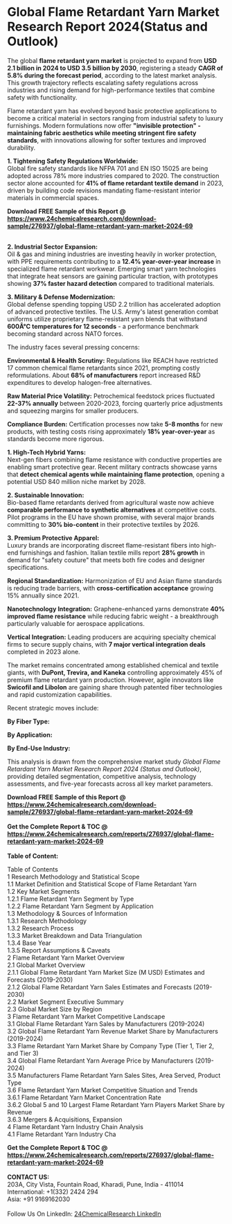 <h1>Global Flame Retardant Yarn Market Research Report 2024(Status and Outlook)</h1><p>The global <strong>flame retardant yarn market</strong> is projected to expand from <strong>USD 2.1 billion in 2024 to USD 3.5 billion by 2030</strong>, registering a steady <strong>CAGR of 5.8% during the forecast period</strong>, according to the latest market analysis. This growth trajectory reflects escalating safety regulations across industries and rising demand for high-performance textiles that combine safety with functionality.</p><p>Flame retardant yarn has evolved beyond basic protective applications to become a critical material in sectors ranging from industrial safety to luxury furnishings. Modern formulations now offer <strong>"invisible protection" - maintaining fabric aesthetics while meeting stringent fire safety standards</strong>, with innovations allowing for softer textures and improved durability.</p><p><strong>1. Tightening Safety Regulations Worldwide:</strong><br>
Global fire safety standards like NFPA 701 and EN ISO 15025 are being adopted across 78% more industries compared to 2020. The construction sector alone accounted for <strong>41% of flame retardant textile demand</strong> in 2023, driven by building code revisions mandating flame-resistant interior materials in commercial spaces.</p><div><b>Download FREE Sample of this Report @ 
            <a href="https://www.24chemicalresearch.com/download-sample/276937/global-flame-retardant-yarn-market-2024-69">
            https://www.24chemicalresearch.com/download-sample/276937/global-flame-retardant-yarn-market-2024-69</a></b></div><br><p><strong>2. Industrial Sector Expansion:</strong><br>
Oil &amp; gas and mining industries are investing heavily in worker protection, with PPE requirements contributing to a <strong>12.4% year-over-year increase</strong> in specialized flame retardant workwear. Emerging smart yarn technologies that integrate heat sensors are gaining particular traction, with prototypes showing <strong>37% faster hazard detection</strong> compared to traditional materials.</p><p><strong>3. Military &amp; Defense Modernization:</strong><br>
Global defense spending topping USD 2.2 trillion has accelerated adoption of advanced protective textiles. The U.S. Army's latest generation combat uniforms utilize proprietary flame-resistant yarn blends that withstand <strong>600Â°C temperatures for 12 seconds</strong> - a performance benchmark becoming standard across NATO forces.</p><p>The industry faces several pressing concerns:</p><p><strong>Environmental &amp; Health Scrutiny:</strong> Regulations like REACH have restricted 17 common chemical flame retardants since 2021, prompting costly reformulations. About <strong>68% of manufacturers</strong> report increased R&amp;D expenditures to develop halogen-free alternatives.</p><p><strong>Raw Material Price Volatility:</strong> Petrochemical feedstock prices fluctuated <strong>22-37% annually</strong> between 2020-2023, forcing quarterly price adjustments and squeezing margins for smaller producers.</p><p><strong>Compliance Burden:</strong> Certification processes now take <strong>5-8 months</strong> for new products, with testing costs rising approximately <strong>18% year-over-year</strong> as standards become more rigorous.</p><p><strong>1. High-Tech Hybrid Yarns:</strong><br>
Next-gen fibers combining flame resistance with conductive properties are enabling smart protective gear. Recent military contracts showcase yarns that <strong>detect chemical agents while maintaining flame protection</strong>, opening a potential USD 840 million niche market by 2028.</p><p><strong>2. Sustainable Innovation:</strong><br>
Bio-based flame retardants derived from agricultural waste now achieve <strong>comparable performance to synthetic alternatives</strong> at competitive costs. Pilot programs in the EU have shown promise, with several major brands committing to <strong>30% bio-content</strong> in their protective textiles by 2026.</p><p><strong>3. Premium Protective Apparel:</strong><br>
Luxury brands are incorporating discreet flame-resistant fibers into high-end furnishings and fashion. Italian textile mills report <strong>28% growth</strong> in demand for "safety couture" that meets both fire codes and designer specifications.</p><p><strong>Regional Standardization:</strong> Harmonization of EU and Asian flame standards is reducing trade barriers, with <strong>cross-certification acceptance</strong> growing 15% annually since 2021.</p><p><strong>Nanotechnology Integration:</strong> Graphene-enhanced yarns demonstrate <strong>40% improved flame resistance</strong> while reducing fabric weight - a breakthrough particularly valuable for aerospace applications.</p><p><strong>Vertical Integration:</strong> Leading producers are acquiring specialty chemical firms to secure supply chains, with <strong>7 major vertical integration deals</strong> completed in 2023 alone.</p><p>The market remains concentrated among established chemical and textile giants, with <strong>DuPont, Trevira, and Kaneka</strong> controlling approximately 45% of premium flame retardant yarn production. However, agile innovators like <strong>Swicofil and Libolon</strong> are gaining share through patented fiber technologies and rapid customization capabilities.</p><p>Recent strategic moves include:</p><p><strong>By Fiber Type:</strong></p><p><strong>By Application:</strong></p><p><strong>By End-Use Industry:</strong></p><p>This analysis is drawn from the comprehensive market study <em>Global Flame Retardant Yarn Market Research Report 2024 (Status and Outlook)</em>, providing detailed segmentation, competitive analysis, technology assessments, and five-year forecasts across all key market parameters.</p><div><b>Download FREE Sample of this Report @ 
            <a href="https://www.24chemicalresearch.com/download-sample/276937/global-flame-retardant-yarn-market-2024-69">
            https://www.24chemicalresearch.com/download-sample/276937/global-flame-retardant-yarn-market-2024-69</a></b></div><br><div><b>Get the Complete Report & TOC @ 
            <a href="https://www.24chemicalresearch.com/reports/276937/global-flame-retardant-yarn-market-2024-69">
            https://www.24chemicalresearch.com/reports/276937/global-flame-retardant-yarn-market-2024-69</a></b></div><br>
            <b>Table of Content:</b><p>Table of Contents<br />
1 Research Methodology and Statistical Scope<br />
1.1 Market Definition and Statistical Scope of Flame Retardant Yarn<br />
1.2 Key Market Segments<br />
1.2.1 Flame Retardant Yarn Segment by Type<br />
1.2.2 Flame Retardant Yarn Segment by Application<br />
1.3 Methodology & Sources of Information<br />
1.3.1 Research Methodology<br />
1.3.2 Research Process<br />
1.3.3 Market Breakdown and Data Triangulation<br />
1.3.4 Base Year<br />
1.3.5 Report Assumptions & Caveats<br />
2 Flame Retardant Yarn Market Overview<br />
2.1 Global Market Overview<br />
2.1.1 Global Flame Retardant Yarn Market Size (M USD) Estimates and Forecasts (2019-2030)<br />
2.1.2 Global Flame Retardant Yarn Sales Estimates and Forecasts (2019-2030)<br />
2.2 Market Segment Executive Summary<br />
2.3 Global Market Size by Region<br />
3 Flame Retardant Yarn Market Competitive Landscape<br />
3.1 Global Flame Retardant Yarn Sales by Manufacturers (2019-2024)<br />
3.2 Global Flame Retardant Yarn Revenue Market Share by Manufacturers (2019-2024)<br />
3.3 Flame Retardant Yarn Market Share by Company Type (Tier 1, Tier 2, and Tier 3)<br />
3.4 Global Flame Retardant Yarn Average Price by Manufacturers (2019-2024)<br />
3.5 Manufacturers Flame Retardant Yarn Sales Sites, Area Served, Product Type<br />
3.6 Flame Retardant Yarn Market Competitive Situation and Trends<br />
3.6.1 Flame Retardant Yarn Market Concentration Rate<br />
3.6.2 Global 5 and 10 Largest Flame Retardant Yarn Players Market Share by Revenue<br />
3.6.3 Mergers & Acquisitions, Expansion<br />
4 Flame Retardant Yarn Industry Chain Analysis<br />
4.1 Flame Retardant Yarn Industry Cha</p><div><b>Get the Complete Report & TOC @ 
            <a href="https://www.24chemicalresearch.com/reports/276937/global-flame-retardant-yarn-market-2024-69">
            https://www.24chemicalresearch.com/reports/276937/global-flame-retardant-yarn-market-2024-69</a></b></div><br><b>CONTACT US:</b><br>
            203A, City Vista, Fountain Road, Kharadi, Pune, India - 411014<br>
            International: +1(332) 2424 294<br>
            Asia: +91 9169162030 <br><br>
            Follow Us On LinkedIn: <a href="https://www.linkedin.com/company/24chemicalresearch/">24ChemicalResearch LinkedIn</a>